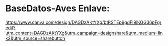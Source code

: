 # BaseDatos-Aves Enlave:
https://www.canva.com/design/DAGDzAKtYXg/btRSTEp9gdFI9lKGG36pFg/edit?utm_content=DAGDzAKtYXg&utm_campaign=designshare&utm_medium=link2&utm_source=sharebutton
